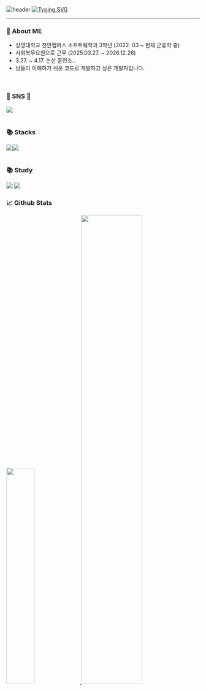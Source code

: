 ![header](https://capsule-render.vercel.app/api?type=waving&color=6994CDEE&text=&animation=twinkling&height=80)
[![Typing SVG](https://readme-typing-svg.demolab.com?font=Alkatra&weight=500&size=45&duration=3500&pause=3&color=6994CDEE&center=false&vCenter=false&multiline=true&repeat=true&width=1000&height=100&lines=Welcome+to+Kwak's+GitHub!👋)](https://git.io/typing-svg)


<div align="left">

-------
### 📌 About ME
- 상명대학교 천안캠퍼스 소프트웨학과 3학년 (2022. 03 ~ 현재 군휴학 중)
- 사회복무요원으로 근무 (2025.03.27. ~ 2026.12.26)
- 3.27. ~ 4.17. 논산 훈련소..
- 남들이 이해하기 쉬운 코드로 개발하고 싶은 개발자입니다.

<br>
  
### 💫 SNS 💫

<div style="display:flex; flex-direction:row;">
     <a href="https://velog.io/@iii6602/series"><img src="https://img.shields.io/badge/Tech%20Blog-11B48A?style=flat-square&logo=Vimeo&logoColor=white&link=https://velog.io/@iii6602/series"/></a>

</div><br>


### 📚 Stacks 
<div style="display:flex; flex-direction:row;">
<img src="https://img.shields.io/badge/Swift-F05138?style=flat-square&logo=Swift&logoColor=white"/>
<img src="https://img.shields.io/badge/-SwiftUI-000000?style=flat-square&logo=Swift&logoColor=512BD4"/>
</div> <br>

### 📚 Study
<img src="https://img.shields.io/badge/MySQL-4479A1?style=flat-square&logo=MySQL&logoColor=white"/></a>
<img src="https://img.shields.io/badge/Spring Boot-6DB33F?style=flat-square&logo=Spring Boot&logoColor=white"/></a>

### 📈 Github Stats
<a href="https://github.com/kwakseobang/github-readme-stats">
    <img src="https://github-readme-stats.vercel.app/api/top-langs/?username=kwakseobang&layout=donut&show_icons=true&theme=material-palenight&hide_border=true&bg_color=20232a&icon_color=58A6FF&text_color=fff&title_color=58A6FF&count_private=true&exclude_repo=Face-Transfer-Application" width=38% />
</a>    
<a href="https://github.com/kwakseobang/github-readme-stats">
  <img src="https://github-readme-stats.vercel.app/api?username=kwakseobang&show_icons=true&theme=material-palenight&hide_border=true&bg_color=20232a&icon_color=58A6FF&text_color=fff&title_color=58A6FF&count_private=true" width=56% />
</a>



